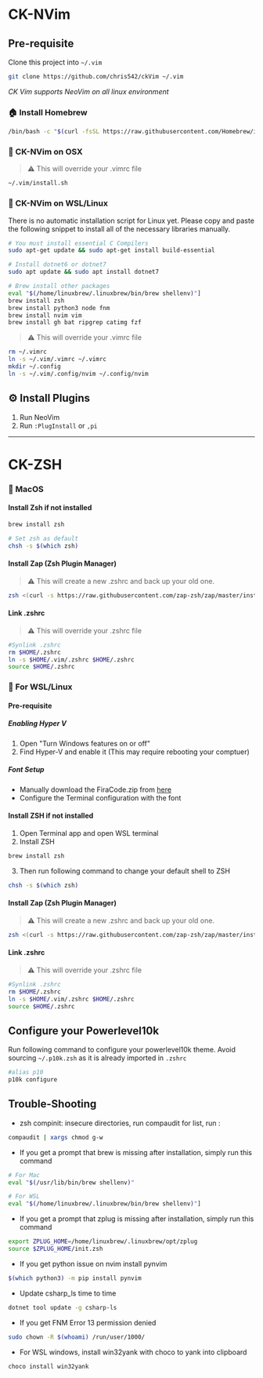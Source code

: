 # CK-NVim

## Pre-requisite

Clone this project into `~/.vim`

```bash
git clone https://github.com/chris542/ckVim ~/.vim
```

_CK Vim supports NeoVim on all linux environment_

### :house: Install Homebrew

```bash
/bin/bash -c "$(curl -fsSL https://raw.githubusercontent.com/Homebrew/install/HEAD/install.sh)"
```

### :apple: CK-NVim on OSX

> :warning: This will override your .vimrc file

```bash
~/.vim/install.sh
```

### :penguin: CK-NVim on WSL/Linux

There is no automatic installation script for Linux yet. Please copy and paste the following snippet to install all of the necessary libraries manually.

```bash
# You must install essential C Compilers
sudo apt-get update && sudo apt-get install build-essential

# Install dotnet6 or dotnet7
sudo apt update && sudo apt install dotnet7

# Brew install other packages
eval "$(/home/linuxbrew/.linuxbrew/bin/brew shellenv)"]
brew install zsh
brew install python3 node fnm
brew install nvim vim
brew install gh bat ripgrep catimg fzf
```

> :warning: This will override your .vimrc file

```bash
rm ~/.vimrc
ln -s ~/.vim/.vimrc ~/.vimrc
mkdir ~/.config
ln -s ~/.vim/.config/nvim ~/.config/nvim
```

## :gear: Install Plugins

1. Run NeoVim
2. Run `:PlugInstall` or `,pi`

---

# CK-ZSH

### :apple: MacOS

#### Install Zsh if not installed

```bash
brew install zsh

# Set zsh as default
chsh -s $(which zsh)
```

#### Install Zap (Zsh Plugin Manager)

> :warning: This will create a new .zshrc and back up your old one.

```bash
zsh <(curl -s https://raw.githubusercontent.com/zap-zsh/zap/master/install.zsh) --branch release-v1
```

#### Link .zshrc

> :warning: This will override your .zshrc file

```bash
#Synlink .zshrc
rm $HOME/.zshrc
ln -s $HOME/.vim/.zshrc $HOME/.zshrc
source $HOME/.zshrc
```

### :penguin: For WSL/Linux

#### Pre-requisite

##### Enabling Hyper V

1. Open "Turn Windows features on or off"
2. Find Hyper-V and enable it (This may require rebooting your comptuer)

##### Font Setup

- Manually download the FiraCode.zip from [here](https://github.com/ryanoasis/nerd-fonts/releases)
- Configure the Terminal configuration with the font

#### Install ZSH if not installed

1. Open Terminal app and open WSL terminal
2. Install ZSH

```bash
brew install zsh
```

3. Then run following command to change your default shell to ZSH

```bash
chsh -s $(which zsh)
```

#### Install Zap (Zsh Plugin Manager)

> :warning: This will create a new .zshrc and back up your old one.

```bash
zsh <(curl -s https://raw.githubusercontent.com/zap-zsh/zap/master/install.zsh) --branch release-v1
```

#### Link .zshrc

> :warning: This will override your .zshrc file

```bash
#Synlink .zshrc
rm $HOME/.zshrc
ln -s $HOME/.vim/.zshrc $HOME/.zshrc
source $HOME/.zshrc
```

## Configure your Powerlevel10k

Run following command to configure your powerlevel10k theme.
Avoid sourcing `~/.p10k.zsh` as it is already imported in `.zshrc`

```bash
#alias p10
p10k configure
```

## Trouble-Shooting

- zsh compinit: insecure directories, run compaudit for list, run :

```bash
compaudit | xargs chmod g-w
```

- If you get a prompt that brew is missing after installation, simply run this command

```bash
# For Mac
eval "$(/usr/lib/bin/brew shellenv)"
```

```bash
# For WSL
eval "$(/home/linuxbrew/.linuxbrew/bin/brew shellenv)"]
```

- If you get a prompt that zplug is missing after installation, simply run this command

```bash
export ZPLUG_HOME=/home/linuxbrew/.linuxbrew/opt/zplug
source $ZPLUG_HOME/init.zsh
```

- If you get python issue on nvim install pynvim

```bash
$(which python3) -m pip install pynvim
```

- Update csharp_ls time to time

```bash
dotnet tool update -g csharp-ls
```

- If you get FNM Error 13 permission denied

```bash
sudo chown -R $(whoami) /run/user/1000/
```

- For WSL windows, install win32yank with choco to yank into clipboard

```Powershell
choco install win32yank
```
